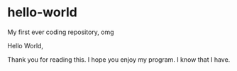 # hello-world
My first ever coding repository, omg

Hello World,

Thank you for reading this. I hope you enjoy my program.
I know that I have.
